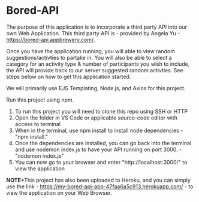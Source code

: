 # Bored-API

The purpose of this application is to incorporate a third party API into our own Web Application. This third party API is - provided by Angela Yu - https://bored-api.appbrewery.com/.

Once you have the application running, you will able to view random suggestions/activties to partake in. You will also be able to select a category for an activity type & number of participants you wish to include, the API will provide back to our server suggested random activties. See steps below on how to get this application started.

We will primarily use EJS Templating, Node.js, and Axios for this project.

Run this project using npm.

1) To run this project you will need to clone this repo using SSH or HTTP
2) Open the folder in VS Code or applicable source-code editor with access to terminal
3) When in the terminal, use npm install to install node dependencies - "npm install."
4) Once the dependencies are installed, you can go back into the terminal and use nodemon index.js to have your API running on port 3000. - "nodemon index.js"
5) You can now go to your browser and enter "http://localhost:3000/" to view the application

**NOTE***This project has also been uploaded to Heroku, and you can simply use the link - https://my-bored-api-app-47faa6a5c913.herokuapp.com/ - to view the application on your Web Browser.